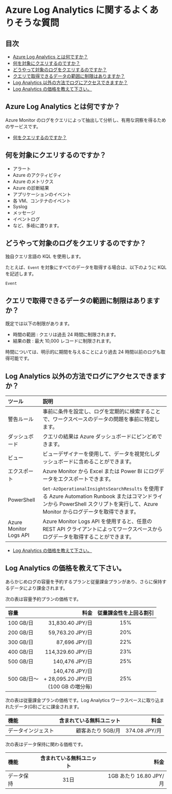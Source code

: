 # Azure Log Analytics に関するよくありそうな質問

## 目次

- [Azure Log Analytics とは何ですか？](#q-about)
- [何を対象にクエリするのですか？](#q-object)
- [どうやって対象のログをクエリするのですか？](#q-howtoquery)
- [クエリで取得できるデータの範囲に制限はありますか？](#q-query-limit)
- [Log Analytics 以外の方法でログにアクセスできますか？](#q-other-options)
- [Log Analytics の価格を教えて下さい。](#q-price)


## <a id="q-about">Azure Log Analytics とは何ですか？</a>

Azure Monitor のログをクエリによって抽出して分析し、有用な洞察を得るためのサービスです。

- [何をクエリするのですか？](#q-object)

## <a id="q-object">何を対象にクエリするのですか？</a>

- アラート
- Azure のアクティビティ
- Azure のメトリクス
- Azure の診断結果
- アプリケーションのイベント
- 各 VM、コンテナのイベント
- Syslog
- メッセージ
- イベントログ
- など、多岐に渡ります。

## <a id="q-howtoquery">どうやって対象のログをクエリするのですか？</a>

独自クエリ言語の KQL を使用します。

たとえば、`Event` を対象にすべてのデータを取得する場合は、以下のように KQL を記述します。

```Kusto
Event
```

## <a id="q-query-limit">クエリで取得できるデータの範囲に制限はありますか？</a>

既定では以下の制限があります。

- 時間の範囲 : クエリは過去 24 時間に制限されます。
- 結果の数 : 最大 10,000 レコードに制限されます。

時間については、明示的に期間を与えることにより過去 24 時間以前のログも取得可能です。

## <a id="q-other-optoins">Log Analytics 以外の方法でログにアクセスできますか？</a>

| ツール | 説明 |
| :----- | :------ |
| 警告ルール | 事前に条件を設定し、ログを定期的に検索することで、ワークスペースのデータの問題を事前に特定します。 |
| ダッシュボード | クエリの結果は Azure ダッシュボードにピンどめできます。 |
| ビュー | ビューデザイナーを使用して、データを視覚化しダッシュボードに含めることができます。 |
| エクスポート | Azure Monitor から Excel または Power BI にログデータをエクスポートできます。 |
| PowerShell | `Get-AzOperationalInsightsSearchResults` を使用する Azure Automation Runbook またはコマンドラインから PowerShell スクリプトを実行して、Azure Monitor からログデータを取得できます。 |
| Azure Monitor Logs API | Azure Monitor Logs API を使用すると、任意の REST API クライアントによってワークスペースからログデータを取得することができます。 |

- [Log Analytics の価格を教えて下さい。](#q-price)

## <a id="q-price">Log Analytics の価格を教えて下さい。</a>

あらかじめログの容量を予約するプランと従量課金プランがあり、さらに保持するデータにより課金されます。

次の表は容量予約プランの価格です。

| 容量 | 料金 | 従量課金性を上回る割引 |
| :----- | -----: | :------: |
| 100 GB/日 | 31,830.40 JPY/日 | 15% |
| 200 GB/日 | 59,763.20 JPY/日 | 20% |
| 300 GB/日 | 87,696 JPY/日 | 22% |
| 400 GB/日 | 114,329.60 JPY/日 | 23% |
| 500 GB/日 | 140,476 JPY/日 | 25% |
| 500 GB/日〜 | 140,476 JPY/日<br /> + 28,095.20 JPY/日 <br />(100 GB の増分毎) | 25% |

次の表は従量課金プランの価格です。Log Analytics ワークスペースに取り込まれたデータ(GB)ごとに課金されます。

| 機能 | 含まれている無料ユニット | 料金 |
| :----- | ------: | -----: |
| データインジェスト | 顧客あたり 5GB/月 | 374.08 JPY/月 |

次の表はデータ保持に関わる価格です。

| 機能 | 含まれている無料ユニット | 料金 |
| :---- | :-------------: | -----: |
| データ保持 | 31日 | 1GB あたり 16.80 JPY/月 |
